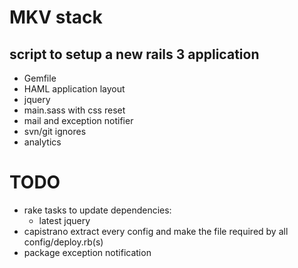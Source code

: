 # MKV stack

## script to setup a new rails 3 application 

- Gemfile
- HAML application layout
- jquery
- main.sass with css reset
- mail and exception notifier
- svn/git ignores
- analytics


# TODO

- rake tasks to update dependencies:
  - latest jquery
- capistrano extract every config and make the file required by all config/deploy.rb(s)
- package exception notification